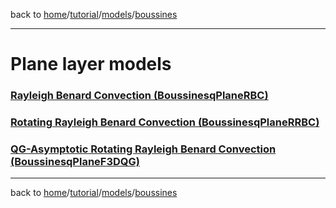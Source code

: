 back to [home](/)/[tutorial](/tutorial)/[models](/tutorial/tutorial-models)/[boussines](/tutorial/models/models-boussinesq)

---

# Plane layer models

### [Rayleigh Benard Convection (BoussinesqPlaneRBC)](plane/models-boussinesq-plane-rbc)

### [Rotating Rayleigh Benard Convection (BoussinesqPlaneRRBC)](plane/models-boussinesq-plane-rrbc)

### [QG-Asymptotic Rotating Rayleigh Benard Convection (BoussinesqPlaneF3DQG)](plane/models-boussinesq-plane-F3DQG)
---

back to [home](/)/[tutorial](/tutorial)/[models](/tutorial/tutorial-models)/[boussines](/tutorial/models/models-boussinesq)
